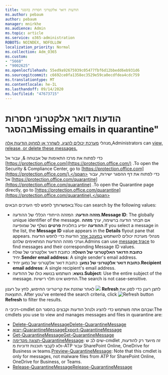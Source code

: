 ```yaml
---
title: הודעות דואר אלקטרוני חסרות בהסגר
ms.author: pebaum
author: pebaum
manager: mnirkhe
ms.audience: Admin
ms.topic: article
ms.service: o365-administration
ROBOTS: NOINDEX, NOFOLLOW
localization_priority: Normal
ms.collection: Adm_O365
ms.custom:
- "5668"
- "9002625"
ms.openlocfilehash: 55ed9a92675939c05477fbf6d12bbedd6eb931d6
ms.sourcegitcommit: c6692ce0fa1358ec3529e59ca0ecdfdea4cdc759
ms.translationtype: MT
ms.contentlocale: he-IL
ms.lasthandoff: 09/14/2020
ms.locfileid: "47673715"
---
```

# <a name="missing-emails-in-quarantine"></a><span data-ttu-id="954a8-102">הודעות דואר אלקטרוני חסרות בהסגר</span><span class="sxs-lookup"><span data-stu-id="954a8-102">Missing emails in quarantine"</span></span>

<span data-ttu-id="954a8-103">מנהלי [מערכת יכולים להציג, לשחרר או למחוק הודעות אלה.](https://docs.microsoft.com/microsoft-365/security/office-365-security/manage-quarantined-messages-and-files?view=o365-worldwide)</span><span class="sxs-lookup"><span data-stu-id="954a8-103">Administrators can [view, release, or delete these messages.](https://docs.microsoft.com/microsoft-365/security/office-365-security/manage-quarantined-messages-and-files?view=o365-worldwide)</span></span>

<span data-ttu-id="954a8-104">כדי לפתוח את מרכז התאימות של אבטחה &, עבור אל [https://protection.office.com](https://protection.office.com/) .</span><span class="sxs-lookup"><span data-stu-id="954a8-104">To open the Security & Compliance Center, go to [https://protection.office.com](https://protection.office.com/).</span></span> <span data-ttu-id="954a8-105">כדי לפתוח את דף ההסגר ישירות, עבור אל [https://protection.office.com/quarantine](https://protection.office.com/quarantine) .</span><span class="sxs-lookup"><span data-stu-id="954a8-105">To open the Quarantine page directly, go to [https://protection.office.com/quarantine](https://protection.office.com/quarantine).</span></span>  

<span data-ttu-id="954a8-106">באפשרותך לחפש לפי הערכים הבאים:</span><span class="sxs-lookup"><span data-stu-id="954a8-106">You can search by the following values:</span></span>  

- <span data-ttu-id="954a8-107">**מזהה הודעה**: המזהה הייחודי הכללי של ההודעה.</span><span class="sxs-lookup"><span data-stu-id="954a8-107">**Message ID**: The globally unique identifier of the message.</span></span> <span data-ttu-id="954a8-108">אם תבחר הודעה ברשימה, ערך  **מזהה ההודעה**  יופיע בחלונית  **פרטים**  נשלף של שמופיעה.</span><span class="sxs-lookup"><span data-stu-id="954a8-108">If you select a message in the list, the  **Message ID**  value appears in the  **Details**  flyout pane that appears.</span></span> <span data-ttu-id="954a8-109">מנהלי מערכת יכולים להשתמש [במעקב אחר](https://docs.microsoft.com/microsoft-365/security/office-365-security/message-trace-scc?view=o365-worldwide) הודעות כדי לחפש הודעות וערכי מזהה ההודעות המתאימים שלהם.</span><span class="sxs-lookup"><span data-stu-id="954a8-109">Admins can use [message trace](https://docs.microsoft.com/microsoft-365/security/office-365-security/message-trace-scc?view=o365-worldwide) to find messages and their corresponding Message ID values.</span></span>
- <span data-ttu-id="954a8-110">**כתובת הדואר האלקטרוני של השולח**: כתובת דואר אלקטרוני של שולח יחיד.</span><span class="sxs-lookup"><span data-stu-id="954a8-110">**Sender email address**: A single sender's email address.</span></span>
- <span data-ttu-id="954a8-111">**כתובת דואר אלקטרוני של נמען**: כתובת דואר אלקטרוני של נמען יחיד.</span><span class="sxs-lookup"><span data-stu-id="954a8-111">**Recipient email address**: A single recipient's email address.</span></span>
- <span data-ttu-id="954a8-112">**נושא**: השתמש בנושא כולו של ההודעה.</span><span class="sxs-lookup"><span data-stu-id="954a8-112">**Subject**: Use the entire subject of the message.</span></span> <span data-ttu-id="954a8-113">החיפוש אינו תלוי רישיות.</span><span class="sxs-lookup"><span data-stu-id="954a8-113">The search is not case-sensitive.</span></span>

<span data-ttu-id="954a8-114">לאחר שהזנת את קריטריוני החיפוש, לחץ על רענון ![ ](https://docs.microsoft.com/microsoft-365/media/scc-quarantine-refresh.png?view=o365-worldwide) **Refresh** לחצן רענן כדי לסנן את התוצאות.  </span><span class="sxs-lookup"><span data-stu-id="954a8-114">After you've entered the search criteria, click  ![Refresh button](https://docs.microsoft.com/microsoft-365/media/scc-quarantine-refresh.png?view=o365-worldwide)  **Refresh**  to filter the results.</span></span>

<span data-ttu-id="954a8-115">רכיבי ה-cmdlet שבהם אתה משתמש כדי להציג ולנהל הודעות וקבצים בהסגר הם:</span><span class="sxs-lookup"><span data-stu-id="954a8-115">The cmdlets you use to view and manages messages and files in quarantine are:</span></span>
- [<span data-ttu-id="954a8-116">Delete-QuarantineMessage</span><span class="sxs-lookup"><span data-stu-id="954a8-116">Delete-QuarantineMessage</span></span>](https://docs.microsoft.com/powershell/module/exchange/delete-quarantinemessage)
- [<span data-ttu-id="954a8-117">ייצוא-QuarantineMessage</span><span class="sxs-lookup"><span data-stu-id="954a8-117">Export-QuarantineMessage</span></span>](https://docs.microsoft.com/powershell/module/exchange/export-quarantinemessage)
- [<span data-ttu-id="954a8-118">Get-QuarantineMessage</span><span class="sxs-lookup"><span data-stu-id="954a8-118">Get-QuarantineMessage</span></span>](https://docs.microsoft.com/powershell/module/exchange/get-quarantinemessage)
- <span data-ttu-id="954a8-119">[תצוגה מקדימה-QuarantineMessage](https://docs.microsoft.com/powershell/module/exchange/preview-quarantinemessage): שים לב ש-cmdlet זה מיועד רק להודעות, ולא לקבצי תוכנות זדוניות מ-ATP עבור SharePoint Online, OneDrive for Business או teams.</span><span class="sxs-lookup"><span data-stu-id="954a8-119">[Preview-QuarantineMessage](https://docs.microsoft.com/powershell/module/exchange/preview-quarantinemessage): Note that this cmdlet is only for messages, not malware files from ATP for SharePoint Online, OneDrive for Business, or Teams.</span></span>
- [<span data-ttu-id="954a8-120">Release-QuarantineMessage</span><span class="sxs-lookup"><span data-stu-id="954a8-120">Release-QuarantineMessage</span></span>](https://docs.microsoft.com/powershell/module/exchange/release-quarantinemessage)